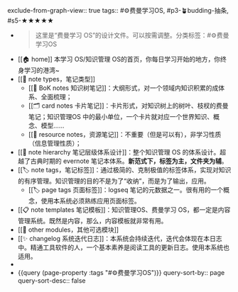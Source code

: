 exclude-from-graph-view:: true
tags:: #⚙️费曼学习OS, #p3-🪴budding-抽条, #s5-★★★★★

- > 这里是“费曼学习 OS”的设计文件。可以按需调整。分类标签：#⚙️费曼学习OS
- [[🏠 home]] 本学习 OS/知识管理 OS的首页，你每日学习开始的地方，你终身学习的港湾~
- [[📝 note types，笔记类型]]
	- [[🌲 BoK notes 知识树笔记]]：大纲形式，对一个领域内知识积累的成体系、全面梳理；
	- [[🗂️ card notes 卡片笔记]]：卡片形式，对知识树上的树叶、枝杈的费曼笔记；知识管理OS 中的最小单位，一个卡片就对应一个世界知识、概念、模型……
	- [[💎 resource notes，资源笔记]]：不重要（但是可以有），非学习性质（信息管理性质）；
- [[📂 note hierarchy 笔记层级体系设计]]：整个知识管理 OS 的体系设计。超越了古典时期的 evernote 笔记本体系。**新范式下，标签为主，文件夹为辅**。
- [[🏷️ note tags，笔记标签]]：通过极简的、克制极值的标签体系，实现对知识的有序管理。知识管理的目的不是为了“收纳”，而是为了输出，应用。
	- [[🏷️ page tags 页面标签]]：logseq 笔记的元数据之一。很有用的一个概念，使用本系统必须熟练应用页面标签。
- [[📋 note templates 笔记模板]]：知识管理OS、费曼学习 OS，都一定是内容管理系统。既然是内容，那么，内容模板就非常有用。
- [[🧩 other modules，其他可选模块]]
- [[✨ changelog 系统迭代日志]]：本系统会持续迭代，迭代会体现在本日志中。精通工具软件的人，一个基本素养是阅读工具的更新日志。使用本系统也适用。
-
- {{query (page-property :tags "#⚙️费曼学习OS")}}
  query-sort-by:: page
  query-sort-desc:: false